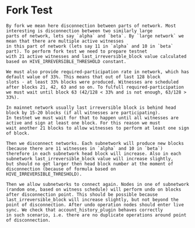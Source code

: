 # Fork Test

    By fork we mean here disconnection between parts of network. Most interesting is disconnection between two similarly large
    parts of network, lets say `alpha` and `beta`. By `large network` we mean that there are multiple active witnesses
    in this part of network (lets say 11 in `alpha` and 10 in `beta` part). To perform fork test we need to prepare testnet
    with 21 active witnesses and last_irreversible_block value calculated based on HIVE_IRREVERSIBLE_THRESHOLD constant.

    We must also provide required-participation rate in network, which has default walue of 33%. This means that out of last 128 block
    slots - at least 33% blocks were produced. Witnesses are scheduled after blocks 21, 42, 63 and so on. To fulfull required-participation
    we must wait until block 63 (42/128 < 33% and is not enough, 63/128 > 33%).

    In mainnet network usually last irreversible block is behind head block by 15-20 blocks (if all witnesses are participating).
    In testnet we must wait for that to happen until all witnesses are active and sign at least one block. For this reason we must
    wait another 21 blocks to allow witnesses to perform at least one sign of block.

    Then we disconnect networks. Each subnetwork will produce new blocks (because there are 11 witnesses in `alpha` and 10 in `beta`)
    therefore in each subnetwork head block will increase. Also in each subnetwork last_irreversible_block value will increase slightly,
    but should no get larger then head block number at the moment of disconnection (because of formula based on HIVE_IRREVERSIBLE_THRESHOLD).

    Then we allow subnetworks to connect again. Nodes in one of subnetwork (random one, based on witness schedule) will perform undo on blocks
    after disconnection point. This should be possible because last_irreversible_block will increase slightly, but not beyond the
    point of disconnection. After undo operation nodes should enter live sync. We check that account_history_plugin behaves correctly
    in such scenario, i.e. there are no duplicate operations around point of disconnection.
